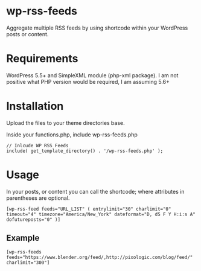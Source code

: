 # wp-rss-feeds
Aggregate multiple RSS feeds by using shortcode within your WordPress posts or content. 

# Requirements
WordPress 5.5+ and SimpleXML module (php-xml package). I am not positive what PHP version would be required, I am assuming 5.6+

# Installation
Upload the files to your theme directories base. 

Inside your functions.php, include wp-rss-feeds.php
```
// Inlcude WP RSS Feeds
include( get_template_directory() . '/wp-rss-feeds.php' );
```

# Usage
In your posts, or content you can call the shortcode; where attributes in parentheses are optional. 

```
[wp-rss-feed feeds="URL_LIST" ( entrylimit="30" charlimit="0" timeout="4" timezone="America/New_York" dateformat="D, dS F Y H:i:s A" dofutureposts="0" )]
```

## Example
```
[wp-rss-feeds feeds="https://www.blender.org/feed/,http://pixologic.com/blog/feed/" charlimit="300"]
```
